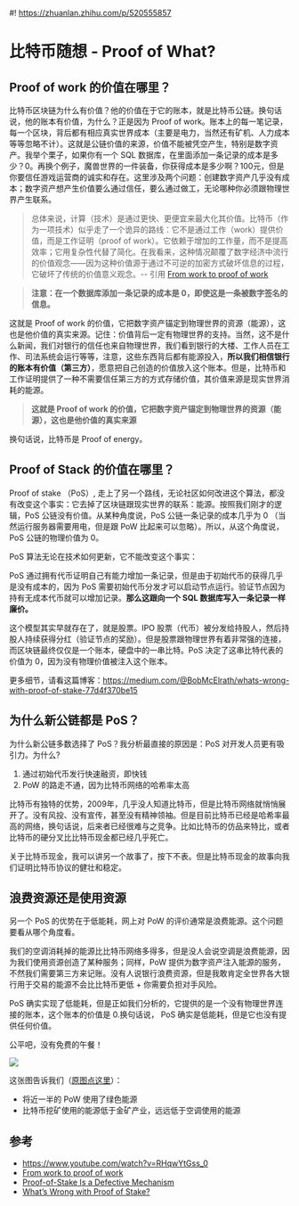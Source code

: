 #! https://zhuanlan.zhihu.com/p/520555857
# 比特币随想 - Proof of What?

## Proof of work 的价值在哪里？

比特币区块链为什么有价值？他的价值在于它的账本，就是比特币公链。换句话说，他的账本有价值，为什么？正是因为 Proof of work。账本上的每一笔记录，每一个区块，背后都有相应真实世界成本（主要是电力，当然还有矿机、人力成本等等忽略不计）。这就是公链价值的来源，价值不能被凭空产生，特别是数字资产。我举个栗子，如果你有一个 SQL 数据库，在里面添加一条记录的成本是多少？0。再换个例子，魔兽世界的一件装备，你获得成本是多少啊？100元，但是你要信任游戏运营商的诚实和存在。这里涉及两个问题：创建数字资产几乎没有成本；数字资产想产生价值要么通过信任，要么通过做工，无论哪种你必须跟物理世界产生联系。

> 总体来说，计算（技术）是通过更快、更便宜来最大化其价值。比特币（作为一项技术）似乎走了一个诡异的路线：它不是通过工作（work）提供价值，而是工作证明（proof of work）。它依赖于增加的工作量，而不是提高效率；它用复杂性代替了简化。在我看来，这种情况颠覆了数字经济中流行的价值观念——因为这种价值源于通过不可逆的加密方式破坏信息的过程，它破坏了传统的价值意义观念。-- 引用 [From work to proof of work](https://www.journals.uchicago.edu/doi/epdf/10.1086/717303)

> **注意：在一个数据库添加一条记录的成本是 0，即使这是一条被数字签名的信息。**

这就是 Proof of work 的价值，它把数字资产锚定到物理世界的资源（能源），这也是他价值的真实来源。记住：价值背后一定有物理世界的支持。当然，这不是什么新闻，我们对银行的信任也来自物理世界，我们看到银行的大楼、工作人员在工作、司法系统会运行等等，注意，这些东西背后都有能源投入，**所以我们相信银行的账本有价值（第三方）**，愿意把自己创造的价值放入这个账本。但是，比特币和工作证明提供了一种不需要信任第三方的方式存储价值，其价值来源是现实世界消耗的能源。

> **这就是 Proof of work 的价值，它把数字资产锚定到物理世界的资源（能源），这也是他价值的真实来源**

换句话说，比特币是 Proof of energy。

## Proof of Stack 的价值在哪里？

Proof of stake （PoS）, 走上了另一个路线，无论社区如何改进这个算法，都没有改变这个事实：它去掉了区块链跟现实世界的联系：能源。按照我们刚才的逻辑，PoS 公链没有价值。从某种角度说，PoS 公链一条记录的成本几乎为 0 （当然运行服务器需要用电，但是跟 PoW 比起来可以忽略）。所以，从这个角度说，PoS 公链的物理价值为 0。

PoS 算法无论在技术如何更新，它不能改变这个事实：

PoS 通过拥有代币证明自己有能力增加一条记录，但是由于初始代币的获得几乎是没有成本的，因为 PoS 需要初始代币分发才可以启动节点运行。验证节点因为持有无成本代币就可以增加记录。**那么这跟向一个 SQL 数据库写入一条记录一样廉价。**

这个模型其实早就存在了，就是股票。IPO 股票（代币）被分发给持股人，然后持股人持续获得分红（验证节点的奖励）。但是股票跟物理世界有着非常强的连接，而区块链最终仅仅是一个账本，硬盘中的一串比特。PoS 决定了这串比特代表的价值为 0，因为没有物理价值被注入这个账本。

更多细节，请看这篇博客：https://medium.com/@BobMcElrath/whats-wrong-with-proof-of-stake-77d4f370be15

## 为什么新公链都是 PoS？

为什么新公链多数选择了 PoS？我分析最直接的原因是：PoS 对开发人员更有吸引力。为什么?

1. 通过初始代币发行快速融资，即快钱
2. PoW 的路走不通，因为比特币网络的哈希率太高

比特币有独特的优势，2009年，几乎没人知道比特币，但是比特币网络就悄悄展开了。没有风投、没有宣传，甚至没有精神领袖。但是目前比特币已经是哈希率最高的网络，换句话说，后来者已经很难与之竞争。比如比特币的仿品来特比，或者比特币的硬分叉比比特币现金都已经几乎死亡。

关于比特币现金，我可以讲另一个故事了，按下不表。但是比特币现金的故事向我们证明比特币协议的健壮和稳定。

## 浪费资源还是使用资源

另一个 PoS 的优势在于低能耗，网上对 PoW 的评价通常是浪费能源。这个问题要看从哪个角度看。

我们的空调消耗掉的能源比比特币网络多得多，但是没人会说空调是浪费能源，因为我们使用资源创造了某种服务；同样，PoW 提供为数字资产注入能源的服务，不然我们需要第三方来记账。没有人说银行浪费资源，但是我敢肯定全世界各大银行用于交易的能源不会比比特币更低 + 你需要负担对手风险。

PoS 确实实现了低能耗，但是正如我们分析的，它提供的是一个没有物理世界连接的账本，这个账本的价值是 0.换句话说， PoS 确实是低能耗，但是它也没有提供任何价值。

公平吧，没有免费的午餐！

![](https://i.imgur.com/1EOD1sz.png)

这张图告诉我们（[原图点这里](https://global-uploads.webflow.com/61d2416d1d63f07ecbfd010c/6269b2b0f7583e175cce2464_Key%20Facts%20on%20Bitcoin%20_%20the%20Environment-03%20_1_%20_1_%20_1_%20_1_%20(2).pdf)）：

- 将近一半的 PoW 使用了绿色能源
- 比特币挖矿使用的能源低于金矿产业，远远低于空调使用的能源

## 参考

- https://www.youtube.com/watch?v=RHqwYtGss_0
- [From work to proof of work](https://www.journals.uchicago.edu/doi/epdf/10.1086/717303)
- [Proof-of-Stake Is a Defective Mechanism](https://papers.ssrn.com/sol3/papers.cfm?abstract_id=4067739)
- [What’s Wrong with Proof of Stake?](https://medium.com/@BobMcElrath/whats-wrong-with-proof-of-stake-77d4f370be15)
